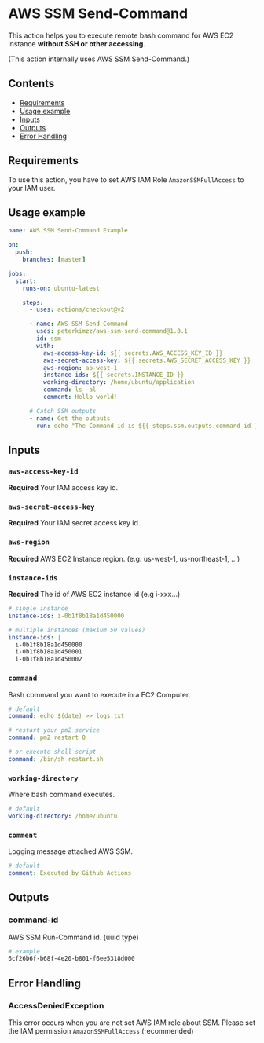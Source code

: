 # AWS SSM Send-Command

This action helps you to execute remote bash command for AWS EC2 instance **without SSH or other accessing**. 

(This action internally uses AWS SSM Send-Command.)

## Contents
- [Requirements](#Requirements)
- [Usage example](#Usage-example)
- [Inputs](#Inputs)
- [Outputs](#Outputs)
- [Error Handling](#Error-Handling)

## Requirements

To use this action, you have to set AWS IAM Role `AmazonSSMFullAccess` to your IAM user.

## Usage example

```yml
name: AWS SSM Send-Command Example

on:
  push:
    branches: [master]

jobs:
  start:
    runs-on: ubuntu-latest

    steps:
      - uses: actions/checkout@v2

      - name: AWS SSM Send-Command
        uses: peterkimzz/aws-ssm-send-command@1.0.1
        id: ssm
        with:
          aws-access-key-id: ${{ secrets.AWS_ACCESS_KEY_ID }}
          aws-secret-access-key: ${{ secrets.AWS_SECRET_ACCESS_KEY }}
          aws-region: ap-west-1
          instance-ids: ${{ secrets.INSTANCE_ID }}
          working-directory: /home/ubuntu/application
          command: ls -al
          comment: Hello world!

      # Catch SSM outputs
      - name: Get the outputs
        run: echo "The Command id is ${{ steps.ssm.outputs.command-id }}"
```


## Inputs

### `aws-access-key-id`
**Required** Your IAM access key id.

### `aws-secret-access-key`
**Required** Your IAM secret access key id.

### `aws-region`
**Required** AWS EC2 Instance region. (e.g. us-west-1, us-northeast-1, ...)

### `instance-ids`
**Required** The id of AWS EC2 instance id (e.g i-xxx...)

```yml
# single instance
instance-ids: i-0b1f8b18a1d450000

# multiple instances (maxium 50 values)
instance-ids: | 
  i-0b1f8b18a1d450000
  i-0b1f8b18a1d450001
  i-0b1f8b18a1d450002
```


### `command`
Bash command you want to execute in a EC2 Computer.

```yml
# default 
command: echo $(date) >> logs.txt

# restart your pm2 service
command: pm2 restart 0

# or execute shell script
command: /bin/sh restart.sh
```

### `working-directory`
Where bash command executes.

```yml
# default
working-directory: /home/ubuntu
```

### `comment`

Logging message attached AWS SSM.

```yml
# default
comment: Executed by Github Actions
```


## Outputs

### command-id
AWS SSM Run-Command id. (uuid type)

``` bash
# example
6cf26b6f-b68f-4e20-b801-f6ee5318d000
```

## Error Handling

### AccessDeniedException

This error occurs when you are not set AWS IAM role about SSM. Please set the IAM permission `AmazonSSMFullAccess` (recommended)